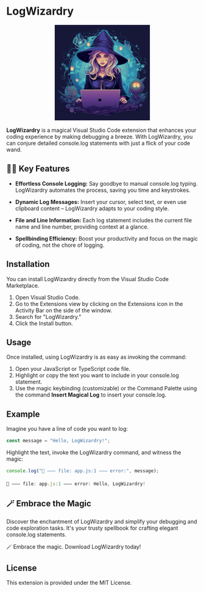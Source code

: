 # LogWizardry

<p align="center">
  <img src="https://github.com/charrx/logwizardry/raw/main/assets/logwizardrylogo.png" width="250">
</p>

**LogWizardry** is a magical Visual Studio Code extension that enhances your coding experience by making debugging a breeze. With LogWizardry, you can conjure detailed console.log statements with just a flick of your code wand.

## 🧙‍♂️ Key Features

- **Effortless Console Logging:** Say goodbye to manual console.log typing. LogWizardry automates the process, saving you time and keystrokes.

- **Dynamic Log Messages:** Insert your cursor, select text, or even use clipboard content – LogWizardry adapts to your coding style.

- **File and Line Information:** Each log statement includes the current file name and line number, providing context at a glance.

- **Spellbinding Efficiency:** Boost your productivity and focus on the magic of coding, not the chore of logging.

## Installation

You can install LogWizardry directly from the Visual Studio Code Marketplace.

1. Open Visual Studio Code.
2. Go to the Extensions view by clicking on the Extensions icon in the Activity Bar on the side of the window.
3. Search for "LogWizardry."
4. Click the Install button.

## Usage

Once installed, using LogWizardry is as easy as invoking the command:

1. Open your JavaScript or TypeScript code file.
2. Highlight or copy the text you want to include in your console.log statement.
3. Use the magic keybinding (customizable) or the Command Palette using the command **Insert Magical Log** to insert your console.log.

## Example

Imagine you have a line of code you want to log:

```javascript
const message = "Hello, LogWizardry!";
```

Highlight the text, invoke the LogWizardry command, and witness the magic:

```javascript
console.log("🌙 ――― file: app.js:1 ――― error:", message);

🌙 ――― file: app.js:1 ――― error: Hello, LogWizardry!
```

## 🪄 Embrace the Magic

Discover the enchantment of LogWizardry and simplify your debugging and code exploration tasks. It's your trusty spellbook for crafting elegant console.log statements.

🪄 Embrace the magic. Download LogWizardry today!

## License

This extension is provided under the MIT License.

